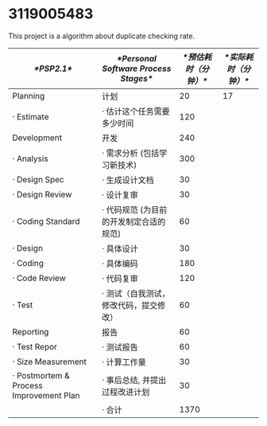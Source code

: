 # 3119005483
This project is a algorithm about duplicate checking rate.

| ***\*PSP2.1\****                        | ***\*Personal Software Process Stages\**** | ***\*预估耗时（分钟）\**** | ***\*实际耗时（分钟）\**** |
| --------------------------------------- | ------------------------------------------ | -------------------------- | -------------------------- |
| Planning                                | 计划                                       |             20               |              17              |
| · Estimate                              | · 估计这个任务需要多少时间                 |              120              |                            |
| Development                             | 开发                                       |             240               |                            |
| · Analysis                              | · 需求分析 (包括学习新技术)                |               300             |                            |
| · Design Spec                           | · 生成设计文档                             |             30               |                            |
| · Design Review                         | · 设计复审                                 |              30              |                            |
| · Coding Standard                       | · 代码规范 (为目前的开发制定合适的规范)    |               60             |                            |
| · Design                                | · 具体设计                                 |             30               |                            |
| · Coding                                | · 具体编码                                 |             180               |                            |
| · Code Review                           | · 代码复审                                 |               120             |                            |
| · Test                                  | · 测试（自我测试，修改代码，提交修改）     |               60            |                            |
| Reporting                               | 报告                                       |             60               |                            |
| · Test Repor                            | · 测试报告                                 |             60               |                            |
| · Size Measurement                      | · 计算工作量                               |             30               |                            |
| · Postmortem & Process Improvement Plan | · 事后总结, 并提出过程改进计划             |               30             |                            |
|                                         | · 合计                                     |              1370              |                            |

